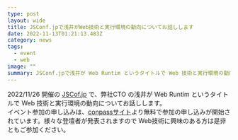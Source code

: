 ```yaml
---
type: post
layout: wide
title: JSConf.jpで浅井がWeb技術と実行環境の動向についてお話しします
date: 2022-11-13T01:21:13.483Z
category: news
tags:
  - event
  - web
image: ""
summary: JSConf.jpで浅井が Web Runtim というタイトルで Web 技術と実行環境の動向についてお話しします
---
```

2022/11/26 開催の [JSCof.jp](https://jsconf.jp/2022/) で、弊社CTO の浅井が Web Runtim というタイトルで Web 技術と実行環境の動向についてお話しします。<br>
イベント参加の申し込みは、[conpassサイト](https://nodejs.connpass.com/event/265614/)より無料で参加の申し込みが開始されています。様々な登壇者が発表されますので Web技術に興味のある方は是非ともご参加ください。